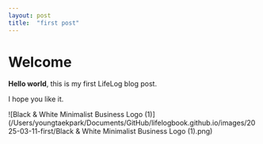```yaml
---
layout: post
title:  "first post"
---
```


 # Welcome

 **Hello world**, this is my first LifeLog blog post.

 I hope you like it.

![Black & White Minimalist Business Logo (1)](/Users/youngtaekpark/Documents/GitHub/lifelogbook.github.io/images/2025-03-11-first/Black & White Minimalist Business Logo (1).png)
